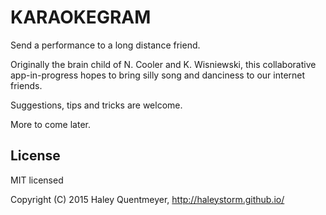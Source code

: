 # KARAOKEGRAM
Send a performance to a long distance friend.

Originally the brain child of N. Cooler and K. Wisniewski, 
this collaborative app-in-progress hopes to bring silly song and danciness to our internet friends.

Suggestions, tips and tricks are welcome.

More to come later.


## License

MIT licensed

Copyright (C) 2015 Haley Quentmeyer, http://haleystorm.github.io/
